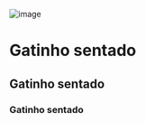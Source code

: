 ![image](https://github.com/Camillavitt/teste-workshop/assets/146959549/477b032f-7915-4635-adaa-1c3418641ed8)
# Gatinho sentado
## Gatinho sentado
### Gatinho sentado
